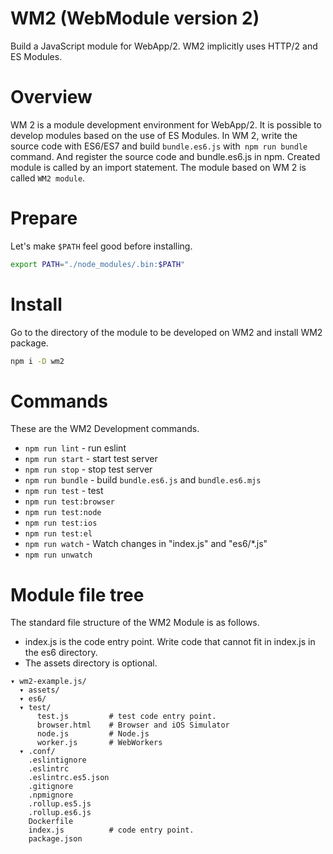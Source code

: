 # WM2 (WebModule version 2)

Build a JavaScript module for WebApp/2. WM2 implicitly uses HTTP/2 and ES Modules.

# Overview

WM 2 is a module development environment for WebApp/2. It is possible to develop modules based on the use of ES Modules.
In WM 2, write the source code with ES6/ES7 and build `bundle.es6.js` with` npm run bundle` command.
And register the source code and bundle.es6.js in npm. Created module is called by an import statement.
The module based on WM 2 is called `WM2 module`.

# Prepare

Let's make `$PATH` feel good before installing.

```sh
export PATH="./node_modules/.bin:$PATH"
```

# Install

Go to the directory of the module to be developed on WM2 and install WM2 package.

```sh
npm i -D wm2
```

# Commands

These are the WM2 Development commands.

- `npm run lint` - run eslint
- `npm run start` - start test server
- `npm run stop` - stop test server
- `npm run bundle` - build `bundle.es6.js` and `bundle.es6.mjs`
- `npm run test` - test
- `npm run test:browser`
- `npm run test:node`
- `npm run test:ios`
- `npm run test:el`
- `npm run watch` - Watch changes in "index.js" and "es6/*.js"
- `npm run unwatch`

# Module file tree

The standard file structure of the WM2 Module is as follows.

- index.js is the code entry point. Write code that cannot fit in index.js in the es6 directory.
- The assets directory is optional.

```
▾ wm2-example.js/
  ▾ assets/
  ▾ es6/
  ▾ test/
      test.js         # test code entry point.
      browser.html    # Browser and iOS Simulator
      node.js         # Node.js
      worker.js       # WebWorkers
  ▾ .conf/
    .eslintignore
    .eslintrc
    .eslintrc.es5.json
    .gitignore
    .npmignore
    .rollup.es5.js
    .rollup.es6.js
    Dockerfile
    index.js          # code entry point.
    package.json
```

